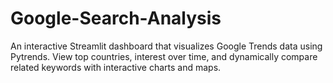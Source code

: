 # Google-Search-Analysis
An interactive Streamlit dashboard that visualizes Google Trends data using Pytrends. View top countries, interest over time, and dynamically compare related keywords with interactive charts and maps.
